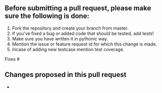 ## Before submitting a pull request, please make sure the following is done:

1. Fork the repository and create your branch from master.
2. If you've fixed a bug or added code that should be tested, add tests!
3. Make sure you have written it in pythonic way.
4. Mention the issue or feature request id for which this change is made.
5. Incase of adding new testcase mention test coverage.


Fixes #

Changes proposed in this pull request
-
-
